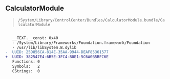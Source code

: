 ## CalculatorModule

> `/System/Library/ControlCenter/Bundles/CalculatorModule.bundle/CalculatorModule`

```diff

   __TEXT.__const: 0x40
   - /System/Library/Frameworks/Foundation.framework/Foundation
   - /usr/lib/libSystem.B.dylib
-  UUID: 25D856CA-814E-35AA-9944-DEAF85361577
+  UUID: 382547E4-6B5E-3FC4-80E1-5C6A0B5BFC6E
   Functions: 0
   Symbols:   2
   CStrings:  0

```
